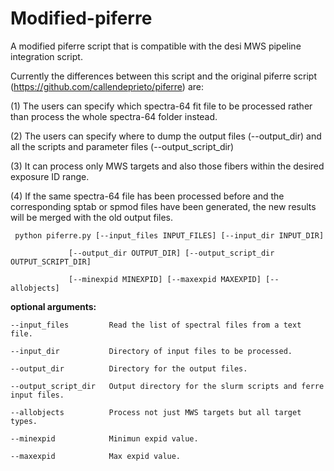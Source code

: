 # Modified-piferre
A modified piferre script that is compatible with the desi MWS pipeline integration script.

Currently the differences between this script and the original piferre script (https://github.com/callendeprieto/piferre) are:

(1) The users can specify which spectra-64 fit file to be processed rather than process the whole spectra-64 folder instead.

(2) The users can specify where to dump the output files (--output_dir) and all the scripts and parameter files (--output_script_dir)

(3) It can process only MWS targets and also those fibers within the desired exposure ID range.

(4) If the same spectra-64 file has been processed before and the corresponding sptab or spmod files have been generated, the new results will be merged with the old output files.

     python piferre.py [--input_files INPUT_FILES] [--input_dir INPUT_DIR]

                 [--output_dir OUTPUT_DIR] [--output_script_dir OUTPUT_SCRIPT_DIR] 
                 
                 [--minexpid MINEXPID] [--maxexpid MAXEXPID] [--allobjects]

**optional arguments:**

    --input_files         Read the list of spectral files from a text file.
  
    --input_dir           Directory of input files to be processed.
  
    --output_dir          Directory for the output files.
  
    --output_script_dir   Output directory for the slurm scripts and ferre input files.
    
    --allobjects          Process not just MWS targets but all target types.
    
    --minexpid            Minimun expid value.
    
    --maxexpid            Max expid value.
  
                       
